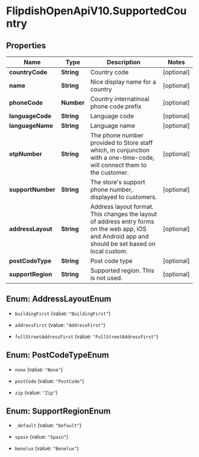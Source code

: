 # FlipdishOpenApiV10.SupportedCountry

## Properties
Name | Type | Description | Notes
------------ | ------------- | ------------- | -------------
**countryCode** | **String** | Country code | [optional] 
**name** | **String** | Nice display name for a country | [optional] 
**phoneCode** | **Number** | Country internatinoal phone code prefix | [optional] 
**languageCode** | **String** | Language code | [optional] 
**languageName** | **String** | Language name | [optional] 
**otpNumber** | **String** | The phone number provided to Store staff which, in conjunction with a one-time-code, will connect them to the customer. | [optional] 
**supportNumber** | **String** | The store's support phone number, displayed to customers. | [optional] 
**addressLayout** | **String** | Address layout format. This changes the layout of address entry forms on the web app, iOS and Android app and should be set based on local custom. | [optional] 
**postCodeType** | **String** | Post code type | [optional] 
**supportRegion** | **String** | Supported region. This is not used. | [optional] 


<a name="AddressLayoutEnum"></a>
## Enum: AddressLayoutEnum


* `buildingFirst` (value: `"BuildingFirst"`)

* `addressFirst` (value: `"AddressFirst"`)

* `fullStreetAddressFirst` (value: `"FullStreetAddressFirst"`)




<a name="PostCodeTypeEnum"></a>
## Enum: PostCodeTypeEnum


* `none` (value: `"None"`)

* `postCode` (value: `"PostCode"`)

* `zip` (value: `"Zip"`)




<a name="SupportRegionEnum"></a>
## Enum: SupportRegionEnum


* `_default` (value: `"Default"`)

* `spain` (value: `"Spain"`)

* `benelux` (value: `"Benelux"`)




